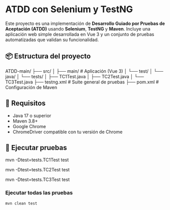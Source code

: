 # ATDD con Selenium y TestNG

Este proyecto es una implementación de **Desarrollo Guiado por Pruebas de Aceptación (ATDD)** usando **Selenium**, **TestNG** y **Maven**. Incluye una aplicación web simple desarrollada en Vue 3 y un conjunto de pruebas automatizadas que validan su funcionalidad.

## 📦 Estructura del proyecto
ATDD-main/
├── src/
│ ├── main/ # Aplicación (Vue 3)
│ └── test/
│ └── java/
│ └── tests/
│ ├── TC1Test.java
│ ├── TC2Test.java
│ └── TC3Test.java
├── testng.xml # Suite general de pruebas
├── pom.xml # Configuración de Maven
## 🚀 Requisitos

- Java 17 o superior
- Maven 3.8+
- Google Chrome
- ChromeDriver compatible con tu versión de Chrome

## 🧪 Ejecutar pruebas
mvn -Dtest=tests.TC1Test test

mvn -Dtest=tests.TC2Test test

mvn -Dtest=tests.TC3Test test

### Ejecutar todas las pruebas

```bash
mvn clean test

